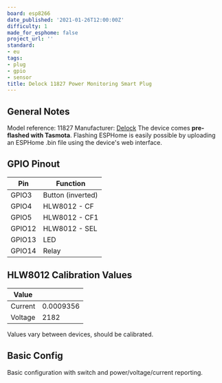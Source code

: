 ```yaml
---
board: esp8266
date_published: '2021-01-26T12:00:00Z'
difficulty: 1
made_for_esphome: false
project_url: ''
standard:
- eu
tags:
- plug
- gpio
- sensor
title: Delock 11827 Power Monitoring Smart Plug
---
```


## General Notes

Model reference: 11827
Manufacturer: [Delock](https://www.delock.de/produkte/G_11827/merkmale.html)
The device comes **pre-flashed with Tasmota**.
Flashing ESPHome is easily possible by uploading an ESPHome .bin file using the device's web interface.

## GPIO Pinout

| Pin    | Function          |
| ------ | ----------------- |
| GPIO3  | Button (inverted) |
| GPIO4  | HLW8012 - CF      |
| GPIO5  | HLW8012 - CF1     |
| GPIO12 | HLW8012 - SEL     |
| GPIO13 | LED               |
| GPIO14 | Relay             |

## HLW8012 Calibration Values

| Value   |           |
| ------- | --------- |
| Current | 0.0009356 |
| Voltage | 2182      |
Values vary between devices, should be calibrated.

## Basic Config

Basic configuration with switch and power/voltage/current reporting.